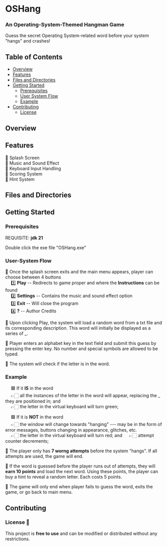 # OSHang
### An Operating-System-Themed Hangman Game
Guess the secret Operating System-related word before your system "hangs" and crashes!

## Table of Contents
- [Overview](#overview)
- [Features](#features)
- [Files and Directories](#files-and-directories)
- [Getting Started](#getting-started)
  - [Prerequisites](#prerequisites)
  - [User System Flow](#user-system-flow)
  - [Example](#example)
- [Contributing](#contributing)
  - [License](#license)

## Overview

## Features
📍 Splash Screen  
📍 Music and Sound Effect  
📍 Keyboard Input Handling  
📍 Scoring System  
📍 Hint System

## Files and Directories

## Getting Started

### Prerequisites
REQUISITE: **jdk 21** 

Double click the exe file "OSHang.exe" 

### User-System Flow
🎯 Once the splash screen exits and the main menu appears, player can choose between 4 buttons  
  &emsp; 1️⃣ **Play** -- Redirects to game proper and where the **Instructions** can be found  
  &emsp; 2️⃣ **Settings** -- Contains the music and sound effect option  
  &emsp; 3️⃣ **Exit** -- Will close the program  
  &emsp; 4️⃣ **?** -- Author Credits  
    
🎯 Upon clicking Play, the system will load a random word from a txt file and its corresponding description. This word will initially be displayed as a series of _.
  
🎯 Player enters an alphabet key in the text field and submit this guess by pressing the enter key. No number and special symbols are allowed to be typed.  
  
🎯 The system will check if the letter is in the word.

### Example
  &emsp; 🟩 If it **IS** in the word  
  &emsp; 👉🏻 all the instances of the letter in the word will appear, replacing the _ they are positioned in; and   
  &emsp; 👉🏻 the letter in the virtual keyboard will turn green;     
  
  &emsp; 🟩 If it is **NOT** in the word  
  &emsp; 👉🏻 the window will change towards "hanging" --- may be in the form of error messages, buttons changing in appearance, glitches, etc.  
  &emsp; 👉🏻 the letter in the virtual keyboard will turn red; and
  &emsp; 👉🏻 attempt counter decrements;  
    
🎯 The player only has **7 worng attempts** before the system "hangs". If all attempts are used, the game will end.  
  
🎯 If the word is guessed before the player runs out of attempts, they will **earn 10 points** and load the next word. Using these points, the player can buy a hint to reveal a random letter. Each costs 5 points.
  
🎯 The game will only end when player fails to guess the word, exits the game, or go back to main menu.

## Contributing
 
### License 📜
This project is **free to use** and can be modified or distributed without any restrictions.


